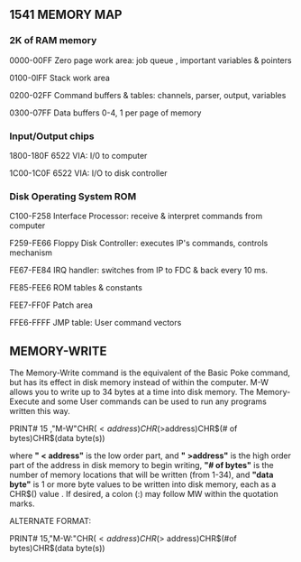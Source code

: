 ## 1541 MEMORY MAP

### 2K of RAM memory

0000-00FF     Zero page work area: job queue , important variables & pointers

0100-0lFF     Stack work area

0200-02FF     Command buffers & tables: channels, parser, output, variables

0300-07FF     Data buffers 0-4, 1 per page of memory 

### Input/Output chips

1800-180F     6522 VIA: I/0 to computer

1C00-1C0F     6522 VIA: I/O to disk controller

### Disk Operating System ROM

C100-F258     Interface Processor: receive & interpret commands from computer

F259-FE66     Floppy Disk Controller: executes IP's commands, controls mechanism

FE67-FE84     IRQ handler: switches from lP to FDC & back every 10 ms.

FE85-FEE6     ROM tables & constants

FEE7-FF0F     Patch area

FFE6-FFFF     JMP table: User command vectors 

## MEMORY-WRITE 

The Memory-Write command is the equivalent of the Basic Poke command, but has
its effect in disk memory instead of within the computer. M-W allows you to write up to
34 bytes at a time into disk memory. The Memory-Execute and some User commands can
be used to run any programs written this way. 


PRINT# 15 ,"M-W"CHR$( <address)CHR$(>address)CHR$(# of bytes)CHR$(data byte(s))

where **" < address"** is the low order part, and **" >address"** is the high order part of the
address in disk memory to begin writing, **"# of bytes"** is the number of memory
locations that will be written (from 1-34), and **"data byte"** is 1 or more byte values to be
written into disk memory, each as a CHR$() value . If desired, a colon (:) may follow MW within the quotation marks.

ALTERNATE FORMAT:

PRINT# 15,"M-W:"CHR$( <address)CHR$(> address)CHR$(#of bytes)CHR$(data byte(s)) 









 
